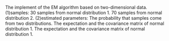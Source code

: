 
The implement of the EM algorithm based on two-dimensional data.
(1)samples:
	30 samples from normal distribution 1.
	70 samples from normal distribution 2.
(2)estimated parameters:
	The probability that samples come from two distributions.
	The expectation and the covariance matrix of normal distribution 1.
	The expectation and the covariance matrix of normal distribution 1.
